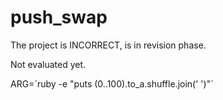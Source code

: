 # push_swap

The project is INCORRECT, is in revision phase.

Not evaluated yet.

ARG=\`ruby -e "puts (0..100).to_a.shuffle.join(' ')"\`
